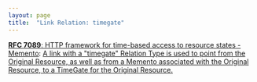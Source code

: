 ```yaml
---
layout: page
title:  "Link Relation: timegate"
---
```


[**RFC 7089**: HTTP framework for time-based access to resource states - Memento](/specs/IETF/RFC/7089 "The HTTP-based Memento framework bridges the present and past Web. It facilitates obtaining representations of prior states of a given resource by introducing datetime negotiation and TimeMaps. Datetime negotiation is a variation on content negotiation that leverages the given resource's URI and a user agent's preferred datetime. TimeMaps are lists that enumerate URIs of resources that encapsulate prior states of the given resource. The framework also facilitates recognizing a resource that encapsulates a frozen prior state of another resource."): [A link with a "timegate" Relation Type is used to point from the Original Resource, as well as from a Memento associated with the Original Resource, to a TimeGate for the Original Resource.]()

